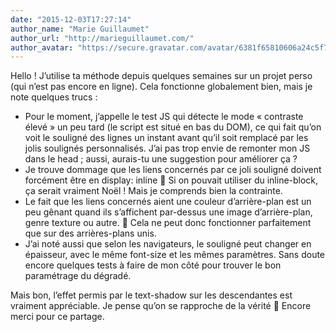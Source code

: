 ```yaml
---
date: "2015-12-03T17:27:14"
author_name: "Marie Guillaumet"
author_url: "http://marieguillaumet.com/"
author_avatar: "https://secure.gravatar.com/avatar/6381f65810606a24c5f7086d072342f2?s=48&d=mm&r=g"
---
```

Hello ! J’utilise ta méthode depuis quelques semaines sur un projet perso (qui n’est pas encore en ligne). Cela fonctionne globalement bien, mais je note quelques trucs :

*   Pour le moment, j’appelle le test JS qui détecte le mode « contraste élevé » un peu tard (le script est situé en bas du DOM), ce qui fait qu’on voit le souligné des lignes un instant avant qu’il soit remplacé par les jolis soulignés personnalisés. J’ai pas trop envie de remonter mon JS dans le head ; aussi, aurais-tu une suggestion pour améliorer ça ?
*   Je trouve dommage que les liens concernés par ce joli souligné doivent forcément être en display: inline 🙁 Si on pouvait utiliser du inline-block, ça serait vraiment Noël ! Mais je comprends bien la contrainte.
*   Le fait que les liens concernés aient une couleur d’arrière-plan est un peu gênant quand ils s’affichent par-dessus une image d’arrière-plan, genre texture ou autre. 🙁 Cela ne peut donc fonctionner parfaitement que sur des arrières-plans unis.
*   J’ai noté aussi que selon les navigateurs, le souligné peut changer en épaisseur, avec le même font-size et les mêmes paramètres. Sans doute encore quelques tests à faire de mon côté pour trouver le bon paramétrage du dégradé.

Mais bon, l’effet permis par le text-shadow sur les descendantes est vraiment appréciable. Je pense qu’on se rapproche de la vérité 🙂 Encore merci pour ce partage.